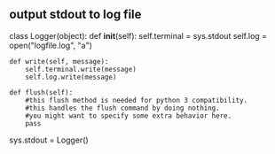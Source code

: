 
## output stdout to log file

class Logger(object):
    def __init__(self):
        self.terminal = sys.stdout
        self.log = open("logfile.log", "a")
 
    def write(self, message):
        self.terminal.write(message)
        self.log.write(message)  
 
    def flush(self):
        #this flush method is needed for python 3 compatibility.
        #this handles the flush command by doing nothing.
        #you might want to specify some extra behavior here.
        pass    
 
sys.stdout = Logger()